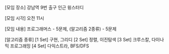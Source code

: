 [모임 장소]
강남역 9번 출구 인근 윙스터디

[모임 시각]
오전 11시

[모임 내용]
프로그래머스 - 5문제, (알고리즘 2종류) - 5문제

[알고리즘 종류]
[1 Set] 구현, 그리디
[2 Set] 정렬, 이진탐색
[3 Set] 크루스칼, 다이나믹 프로그래밍
[4 Set] 다익스트라, BFS/DFS

